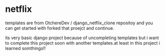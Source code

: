 # netflix
templates are from OtchereDev / django_netflix_clone repositoy and you can get started with forked that proejct and continue.

its very basic django project because of uncompleting templates but i want to complete this project soon with another templates.at least in this project i learned somthings!!
